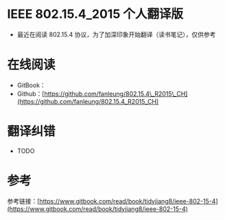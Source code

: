 # IEEE 802.15.4\_2015  个人翻译版

* 最近在阅读 802.15.4 协议，为了加深印象开始翻译（读书笔记），仅供参考

# 在线阅读

* GitBook：
* Github：[https://github.com/fanleung/802.15.4\_R2015\_CH](https://github.com/fanleung/802.15.4_R2015_CH)

# 翻译纠错

* TODO

# 参考

参考链接：[https://www.gitbook.com/read/book/tidyjiang8/ieee-802-15-4](https://www.gitbook.com/read/book/tidyjiang8/ieee-802-15-4)

